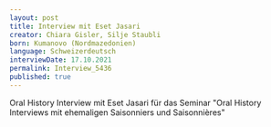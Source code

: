 ```yaml
---
layout: post
title: Interview mit Eset Jasari
creator: Chiara Gisler, Silje Staubli
born: Kumanovo (Nordmazedonien)
language: Schweizerdeutsch
interviewDate: 17.10.2021
permalink: Interview_5436
published: true
---
```

Oral History Interview mit Eset Jasari für das Seminar "Oral History Interviews mit ehemaligen Saisonniers und Saisonnières"